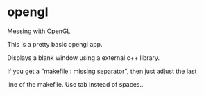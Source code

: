 # opengl
Messing with OpenGL 

This is a pretty basic opengl app. 

Displays a blank window using a external c++ library. 

If you get a "makefile : missing separator", then just adjust the last

line of the makefile. Use tab instead of spaces..
